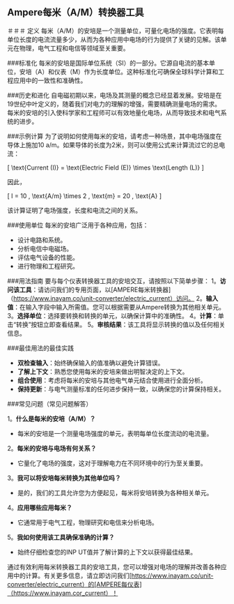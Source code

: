 ## Ampere每米（A/M）转换器工具

＃＃＃ 定义
每米（A/M）的安培是一个测量单位，可量化电场的强度。它表明每单位长度的电流流量多少，从而为各种应用中电场的行为提供了关键的见解。该单元在物理，电气工程和电信等领域至关重要。

###标准化
每米的安培是国际单位系统（SI）的一部分。它源自电流的基本单位，安培（A）和仪表（M）作为长度单位。这种标准化可确保全球科学计算和工程应用中的一致性和准确性。

###历史和进化
自电磁初期以来，电场及其测量的概念已经显着发展。安培是在19世纪中叶定义的，随着我们对电力的理解的增强，需要精确测量电场的需求。每米的安培的引入使科学家和工程师可以有效地量化电场，从而导致技术和电气系统的进步。

###示例计算
为了说明如何使用每米的安培，请考虑一种场景，其中电场强度在导体上施加10 a/m。如果导体的长度为2米，则可以使用公式来计算流过它的总电流：

\[ \text{Current (I)} = \text{Electric Field (E)} \times \text{Length (L)} \]

因此，

\[ I = 10 \, \text{A/m} \times 2 \, \text{m} = 20 \, \text{A} \]

该计算证明了电场强度，长度和电流之间的关系。

###使用单位
每米的安培广泛用于各种应用，包括：
- 设计电路和系统。
- 分析电信中电磁场。
- 评估电气设备的性能。
- 进行物理和工程研究。

###用法指南
要与每个仪表转换器工具的安培交互，请按照以下简单步骤：
1。**访问该工具**：请访问我们的专用页面，以[AMPERE每米转换器]（https://www.inayam.co/unit-converter/electric_current）访问。
2。**输入值**：在输入字段中输入所需值。您可以根据需要从Ampere转换为其他相关单元。
3。**选择单位**：选择要转换和转换的单元，以确保计算中的准确性。
4。**计算**：单击“转换”按钮立即查看结果。
5。**审核结果**：该工具将显示转换的值以及任何相关信息。

###最佳用法的最佳实践
-  **双检查输入**：始终确保输入的值准确以避免计算错误。
-  **了解上下文**：熟悉您使用每米的安培来做出明智决定的上下文。
-  **组合使用**：考虑将每米的安培与其他电气单元结合使用进行全面分析。
-  **保持更新**：与电气测量标准的任何进步保持一致，以确保您的计算保持相关。

###常见问题（常见问题解答）

1。**什么是每米的安培（A/M）？**
- 每米的安培是一个测量电场强度的单元，表明每单位长度流动的电流量。

2。**每米的安培与电场有何关系？**
- 它量化了电场的强度，这对于理解电力在不同环境中的行为至关重要。

3。**我可以将安培每米转换为其他单位吗？**
- 是的，我们的工具允许您为方便起见，每米将安培转换为各种相关单元。

4。**应用哪些应用每米？**
- 它通常用于电气工程，物理研究和电信来分析电场。

5。**我如何使用该工具确保准确的计算？**
- 始终仔细检查您的INP UT值并了解计算的上下文以获得最佳结果。

通过有效利用每米转换器工具的安培工具，您可以增强对电场的理解并改善各种应用中的计算。有关更多信息，请立即访问我们[https://www.inayam.co/unit-converter/electric_current）的[AMPERE每仪表]（https://www.inayam.cor_current）！